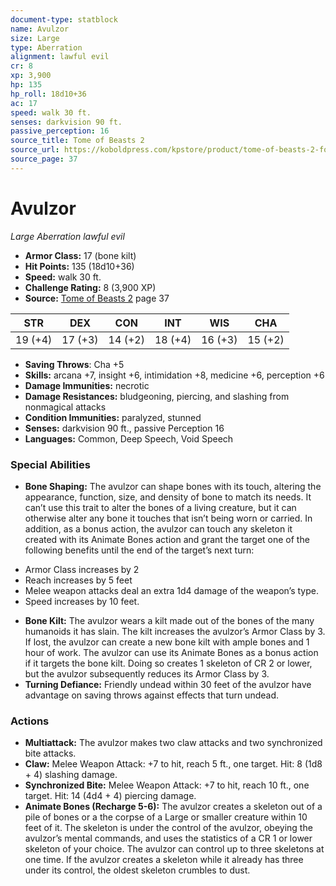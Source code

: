 ```yaml
---
document-type: statblock
name: Avulzor
size: Large
type: Aberration
alignment: lawful evil
cr: 8
xp: 3,900
hp: 135
hp_roll: 18d10+36
ac: 17
speed: walk 30 ft.
senses: darkvision 90 ft. 
passive_perception: 16
source_title: Tome of Beasts 2
source_url: https://koboldpress.com/kpstore/product/tome-of-beasts-2-for-5th-edition
source_page: 37
---
```


# Avulzor

*Large* *Aberration* *lawful evil*

- **Armor Class:** 17 (bone kilt)
- **Hit Points:** 135 (18d10+36)
- **Speed:** walk 30 ft.
- **Challenge Rating:** 8 (3,900 XP)
- **Source:** [Tome of Beasts 2](https://koboldpress.com/kpstore/product/tome-of-beasts-2-for-5th-edition) page 37

| STR | DEX | CON | INT | WIS | CHA |
| --- | --- | --- | --- | --- | --- |
| 19 (+4) | 17 (+3) | 14 (+2) | 18 (+4) | 16 (+3) | 15 (+2) |

- **Saving Throws**: Cha +5
- **Skills:** arcana +7, insight +6, intimidation +8, medicine +6, perception +6
- **Damage Immunities:** necrotic
- **Damage Resistances:** bludgeoning, piercing, and slashing from nonmagical attacks
- **Condition Immunities:** paralyzed, stunned
- **Senses:** darkvision 90 ft., passive Perception 16
- **Languages:** Common, Deep Speech, Void Speech

### Special Abilities

- **Bone Shaping:** The avulzor can shape bones with its touch, altering the appearance, function, size, and density of bone to match its needs. It can’t use this trait to alter the bones of a living creature, but it can otherwise alter any bone it touches that isn’t being worn or carried. In addition, as a bonus action, the avulzor can touch any skeleton it created with its Animate Bones action and grant the target one of the following benefits until the end of the target’s next turn: 
* Armor Class increases by 2 
* Reach increases by 5 feet 
* Melee weapon attacks deal an extra 1d4 damage of the weapon’s type. 
* Speed increases by 10 feet.
- **Bone Kilt:** The avulzor wears a kilt made out of the bones of the many humanoids it has slain. The kilt increases the avulzor’s Armor Class by 3. If lost, the avulzor can create a new bone kilt with ample bones and 1 hour of work. The avulzor can use its Animate Bones as a bonus action if it targets the bone kilt. Doing so creates 1 skeleton of CR 2 or lower, but the avulzor subsequently reduces its Armor Class by 3.
- **Turning Defiance:** Friendly undead within 30 feet of the avulzor have advantage on saving throws against effects that turn undead.

### Actions

- **Multiattack:** The avulzor makes two claw attacks and two synchronized bite attacks.
- **Claw:** Melee Weapon Attack: +7 to hit, reach 5 ft., one target. Hit: 8 (1d8 + 4) slashing damage.
- **Synchronized Bite:** Melee Weapon Attack: +7 to hit, reach 10 ft., one target. Hit: 14 (4d4 + 4) piercing damage.
- **Animate Bones (Recharge 5-6):** The avulzor creates a skeleton out of a pile of bones or a the corpse of a Large or smaller creature within 10 feet of it. The skeleton is under the control of the avulzor, obeying the avulzor’s mental commands, and uses the statistics of a CR 1 or lower skeleton of your choice. The avulzor can control up to three skeletons at one time. If the avulzor creates a skeleton while it already has three under its control, the oldest skeleton crumbles to dust.
